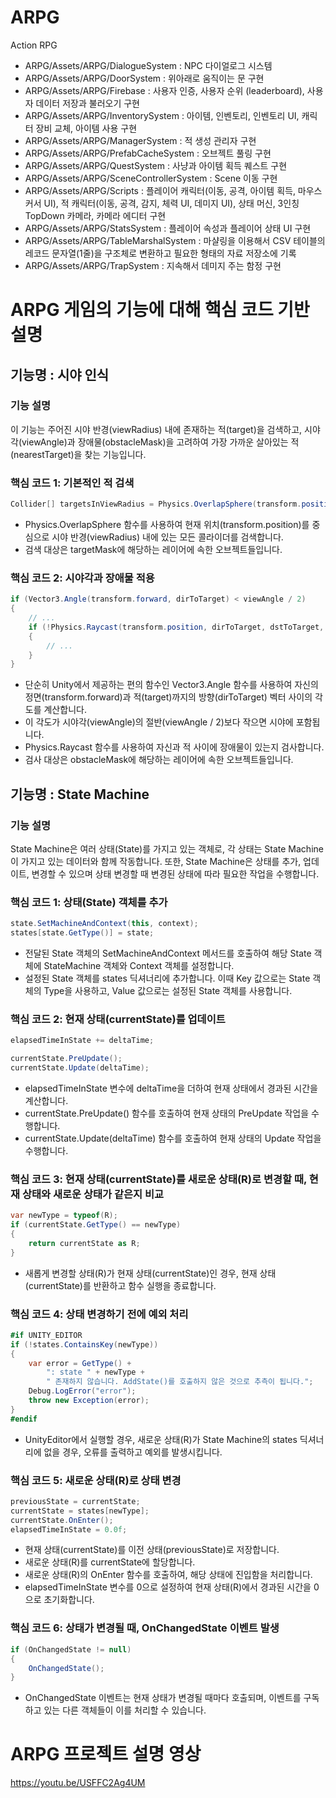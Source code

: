 # ARPG
Action RPG
- ARPG/Assets/ARPG/DialogueSystem : NPC 다이얼로그 시스템
- ARPG/Assets/ARPG/DoorSystem : 위아래로 움직이는 문 구현
- ARPG/Assets/ARPG/Firebase : 사용자 인증, 사용자 순위 (leaderboard), 사용자 데이터 저장과 불러오기 구현
- ARPG/Assets/ARPG/InventorySystem : 아이템, 인벤토리, 인벤토리 UI, 캐릭터 장비 교체, 아이템 사용 구현
- ARPG/Assets/ARPG/ManagerSystem : 적 생성 관리자 구현
- ARPG/Assets/ARPG/PrefabCacheSystem : 오브젝트 풀링 구현
- ARPG/Assets/ARPG/QuestSystem : 사냥과 아이템 획득 퀘스트 구현
- ARPG/Assets/ARPG/SceneControllerSystem : Scene 이동 구현
- ARPG/Assets/ARPG/Scripts : 플레이어 캐릭터(이동, 공격, 아이템 획득, 마우스 커서 UI), 적 캐릭터(이동, 공격, 감지, 체력 UI, 데미지 UI), 상태 머신, 3인칭 TopDown 카메라, 카메라 에디터 구현
- ARPG/Assets/ARPG/StatsSystem : 플레이어 속성과 플레이어 상태 UI 구현
- ARPG/Assets/ARPG/TableMarshalSystem : 마샬링을 이용해서 CSV 테이블의 레코드 문자열(1줄)을 구조체로 변환하고 필요한 형태의 자료 저장소에 기록
- ARPG/Assets/ARPG/TrapSystem : 지속해서 데미지 주는 함정 구현



# ARPG 게임의 기능에 대해 핵심 코드 기반 설명

## 기능명 : 시야 인식
### 기능 설명
이 기능는 주어진 시야 반경(viewRadius) 내에 존재하는 적(target)을 검색하고, 시야각(viewAngle)과 장애물(obstacleMask)을 고려하여 가장 가까운 살아있는 적(nearestTarget)을 찾는 기능입니다.

### 핵심 코드 1: 기본적인 적 검색
```csharp
Collider[] targetsInViewRadius = Physics.OverlapSphere(transform.position, viewRadius, targetMask);
```
- Physics.OverlapSphere 함수를 사용하여 현재 위치(transform.position)를 중심으로 시야 반경(viewRadius) 내에 있는 모든 콜라이더를 검색합니다.
- 검색 대상은 targetMask에 해당하는 레이어에 속한 오브젝트들입니다.

### 핵심 코드 2: 시야각과 장애물 적용
```csharp
if (Vector3.Angle(transform.forward, dirToTarget) < viewAngle / 2)
{
    // ...
    if (!Physics.Raycast(transform.position, dirToTarget, dstToTarget, obstacleMask))
    {
        // ...
    }
}
```
- 단순히 Unity에서 제공하는 편의 함수인 Vector3.Angle 함수를 사용하여 자신의 정면(transform.forward)과 적(target)까지의 방향(dirToTarget) 벡터 사이의 각도를 계산합니다.
- 이 각도가 시야각(viewAngle)의 절반(viewAngle / 2)보다 작으면 시야에 포함됩니다.
- Physics.Raycast 함수를 사용하여 자신과 적 사이에 장애물이 있는지 검사합니다.
- 검사 대상은 obstacleMask에 해당하는 레이어에 속한 오브젝트들입니다.


## 기능명 : State Machine
### 기능 설명
State Machine은 여러 상태(State)를 가지고 있는 객체로, 각 상태는 State Machine이 가지고 있는 데이터와 함께 작동합니다.
또한, State Machine은 상태를 추가, 업데이트, 변경할 수 있으며 
상태 변경할 때 변경된 상태에 따라 필요한 작업을 수행합니다.

### 핵심 코드 1: 상태(State) 객체를 추가
```csharp
state.SetMachineAndContext(this, context);
states[state.GetType()] = state;
```
- 전달된 State 객체의 SetMachineAndContext 메서드를 호출하여 해당 State 객체에 StateMachine 객체와 Context 객체를 설정합니다.
- 설정된 State 객체를 states 딕셔너리에 추가합니다. 이때 Key 값으로는 State 객체의 Type을 사용하고, Value 값으로는 설정된 State 객체를 사용합니다.

### 핵심 코드 2: 현재 상태(currentState)를 업데이트
```csharp
elapsedTimeInState += deltaTime;

currentState.PreUpdate();
currentState.Update(deltaTime);
```
- elapsedTimeInState 변수에 deltaTime을 더하여 현재 상태에서 경과된 시간을 계산합니다.
- currentState.PreUpdate() 함수를 호출하여 현재 상태의 PreUpdate 작업을 수행합니다. 
- currentState.Update(deltaTime) 함수를 호출하여 현재 상태의 Update 작업을 수행합니다.

### 핵심 코드 3: 현재 상태(currentState)를 새로운 상태(R)로 변경할 때, 현재 상태와 새로운 상태가 같은지 비교
```csharp
var newType = typeof(R);
if (currentState.GetType() == newType)
{
    return currentState as R;
}
```
- 새롭게 변경할 상태(R)가 현재 상태(currentState)인 경우, 현재 상태(currentState)를 반환하고 함수 실행을 종료합니다.

### 핵심 코드 4: 상태 변경하기 전에 예외 처리
```csharp
#if UNITY_EDITOR
if (!states.ContainsKey(newType))
{
    var error = GetType() + 
        ": state " + newType +
        " 존재하지 않습니다. AddState()를 호출하지 않은 것으로 추측이 됩니다.";
    Debug.LogError("error");
    throw new Exception(error);
}
#endif
```
- UnityEditor에서 실행할 경우, 새로운 상태(R)가 State Machine의 states 딕셔너리에 없을 경우, 오류를 출력하고 예외를 발생시킵니다.

### 핵심 코드 5: 새로운 상태(R)로 상태 변경
```csharp
previousState = currentState;
currentState = states[newType];
currentState.OnEnter();
elapsedTimeInState = 0.0f;
```
- 현재 상태(currentState)를 이전 상태(previousState)로 저장합니다.
- 새로운 상태(R)를 currentState에 할당합니다.
- 새로운 상태(R)의 OnEnter 함수를 호출하여, 해당 상태에 진입함을 처리합니다.
- elapsedTimeInState 변수를 0으로 설정하여 현재 상태(R)에서 경과된 시간을 0으로 초기화합니다.

### 핵심 코드 6: 상태가 변경될 때, OnChangedState 이벤트 발생
```csharp
if (OnChangedState != null)
{
    OnChangedState();
}
```
- OnChangedState 이벤트는 현재 상태가 변경될 때마다 호출되며, 이벤트를 구독하고 있는 다른 객체들이 이를 처리할 수 있습니다.





# ARPG 프로젝트 설명 영상
https://youtu.be/USFFC2Ag4UM

